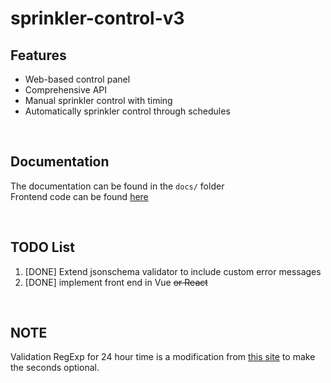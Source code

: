 # sprinkler-control-v3

## Features
- Web-based control panel
- Comprehensive API
- Manual sprinkler control with timing
- Automatically sprinkler control through schedules

<br>

## Documentation
The documentation can be found in the `docs/` folder<br>
Frontend code can be found [here](https://github.com/Random121/sprinkler-control-v3-frontend/tree/new)

<br>

## TODO List
1. [DONE] Extend jsonschema validator to include custom error messages
2. [DONE] implement front end in Vue ~~or React~~

<br>

## NOTE
Validation RegExp for 24 hour time is a modification from [this site](https://www.oreilly.com/library/view/regular-expressions-cookbook/9781449327453/ch04s06.html) to make the seconds optional.
